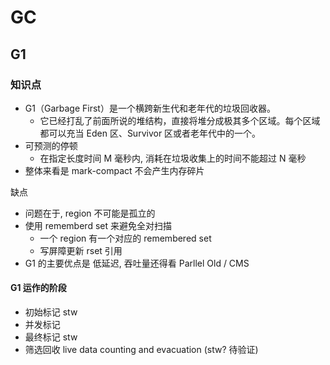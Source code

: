 # GC

## G1

### 知识点

- G1（Garbage First）是一个横跨新生代和老年代的垃圾回收器。
  - 它已经打乱了前面所说的堆结构，直接将堆分成极其多个区域。每个区域都可以充当 Eden 区、Survivor 区或者老年代中的一个。
- 可预测的停顿
  - 在指定长度时间 M 毫秒内, 消耗在垃圾收集上的时间不能超过 N 毫秒
- 整体来看是 mark-compact 不会产生内存碎片

缺点

- 问题在于, region 不可能是孤立的
- 使用 rememberd set 来避免全对扫描
  - 一个 region 有一个对应的 remembered set
  - 写屏障更新 rset 引用
- G1 的主要优点是 低延迟, 吞吐量还得看 Parllel Old / CMS

#### G1 运作的阶段

- 初始标记 stw
- 并发标记 
- 最终标记 stw
- 筛选回收 live data counting and evacuation (stw? 待验证)

